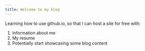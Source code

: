 ```yaml
---
title: Welcome to my blog
---
```


Learning how to use github.io, so that I can host a site for free with:
1. Information about me
2. My resume
3. Potentially start showcasing some blog content

